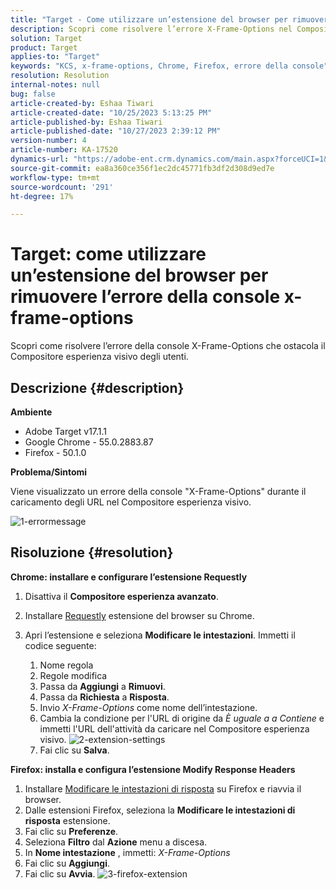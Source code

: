 ```yaml
---
title: "Target - Come utilizzare un’estensione del browser per rimuovere l’errore della console x-frame-options"
description: Scopri come risolvere l’errore X-Frame-Options nel Compositore esperienza visivo (VEC), garantendo un caricamento fluido degli URL per un’integrazione fluida dei contenuti.
solution: Target
product: Target
applies-to: "Target"
keywords: "KCS, x-frame-options, Chrome, Firefox, errore della console"
resolution: Resolution
internal-notes: null
bug: false
article-created-by: Eshaa Tiwari
article-created-date: "10/25/2023 5:13:25 PM"
article-published-by: Eshaa Tiwari
article-published-date: "10/27/2023 2:39:12 PM"
version-number: 4
article-number: KA-17520
dynamics-url: "https://adobe-ent.crm.dynamics.com/main.aspx?forceUCI=1&pagetype=entityrecord&etn=knowledgearticle&id=d11f76cc-5973-ee11-9ae7-6045bd0063aa"
source-git-commit: ea8a360ce356f1ec2dc45771fb3df2d308d9ed7e
workflow-type: tm+mt
source-wordcount: '291'
ht-degree: 17%

---
```


# Target: come utilizzare un’estensione del browser per rimuovere l’errore della console x-frame-options


Scopri come risolvere l’errore della console X-Frame-Options che ostacola il Compositore esperienza visivo degli utenti.

## Descrizione {#description}


<b>Ambiente</b>

- Adobe Target v17.1.1
- Google Chrome - 55.0.2883.87
- Firefox - 50.1.0


<b>Problema/Sintomi</b>

Viene visualizzato un errore della console &quot;X-Frame-Options&quot; durante il caricamento degli URL nel Compositore esperienza visivo.

![1-errormessage](https://helpx.adobe.com/content/dam/help/en/target/kb/how-to-use-a-browser-extension-to-remove-x-frame-options-console/jcr%3acontent/main-pars/image/1-errormessage.jpg "1-errormessage")


## Risoluzione {#resolution}


<b>Chrome: installare e configurare l’estensione Requestly</b>

1. Disattiva il <b>Compositore esperienza avanzato</b>.
2. Installare [Requestly](https://chrome.google.com/webstore/detail/requestly/mdnleldcmiljblolnjhpnblkcekpdkpa?hl=en) estensione del browser su Chrome.
3. Apri l’estensione e seleziona <b>Modificare le intestazioni</b>. Immetti il codice seguente:

   1. Nome regola
   2. Regole modifica
   3. Passa da <b>Aggiungi</b> a <b>Rimuovi</b>.
   4. Passa da <b>Richiesta</b> a <b>Risposta</b>.
   5. Invio *X-Frame-Options* come nome dell’intestazione.
   6. Cambia la condizione per l&#39;URL di origine da *È uguale a a Contiene* e immetti l&#39;URL dell&#39;attività da caricare nel Compositore esperienza visivo.
      ![2-extension-settings](https://helpx.adobe.com/content/dam/help/en/target/kb/how-to-use-a-browser-extension-to-remove-x-frame-options-console/jcr%3acontent/main-pars/procedure/proc_par/step_2/step_par/image/2-extension-settings.png "2-extension-settings")
   7. Fai clic su <b>Salva</b>.


<b>Firefox: installa e configura l’estensione Modify Response Headers</b>

1. Installare [Modificare le intestazioni di risposta](https://addons.mozilla.org/en-US/firefox/addon/modheader-firefox/) su Firefox e riavvia il browser.
2. Dalle estensioni Firefox, seleziona la <b>Modificare le intestazioni di risposta</b> estensione.
3. Fai clic su <b>Preferenze</b>.
4. Seleziona <b>Filtro</b> dal <b>Azione</b> menu a discesa.
5. In <b>Nome intestazione</b> , immetti: *X-Frame-Options*
6. Fai clic su <b>Aggiungi</b>.
7. Fai clic su <b>Avvia</b>.
   ![3-firefox-extension](https://helpx.adobe.com/content/dam/help/en/target/kb/how-to-use-a-browser-extension-to-remove-x-frame-options-console/jcr%3acontent/main-pars/procedure_1532616470/proc_par/step_1817832849/step_par/image/3-firefox-extension.png "3-firefox-extension")

